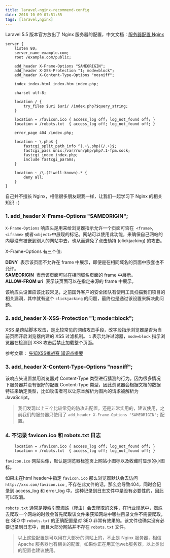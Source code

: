 ```yaml
---
title: laravel-nginx-recommend-config
date: 2018-10-09 07:51:55
tags: [laravel,nginx]
---
```


Laravel 5.5 版本官方放出了 Nginx 服务器的配置，中文文档：[服务器配置 Nginx][1]

```nginx
server {
    listen 80;
    server_name example.com;
    root /example.com/public;

    add_header X-Frame-Options "SAMEORIGIN";   
    add_header X-XSS-Protection "1; mode=block"; 
    add_header X-Content-Type-Options "nosniff"; 

    index index.html index.htm index.php;

    charset utf-8;

    location / {
        try_files $uri $uri/ /index.php?$query_string;
    }

    location = /favicon.ico { access_log off; log_not_found off; }  
    location = /robots.txt  { access_log off; log_not_found off; }  

    error_page 404 /index.php;

    location ~ \.php$ {
        fastcgi_split_path_info ^(.+\.php)(/.+)$;
        fastcgi_pass unix:/var/run/php/php7.1-fpm.sock;
        fastcgi_index index.php;
        include fastcgi_params;
    }

    location ~ /\.(?!well-known).* {
        deny all;
    }
}
```

自己并不擅长 Nginx，相信很多朋友跟我一样，让我们一起学习下 Nginx 的相关知识 : )

### 1.  add_header X-Frame-Options "SAMEORIGIN";

`X-Frame-Options` 响应头是用来给浏览器指示允许一个页面可否在` <frame>`, `<iframe>` 或者` <object> `中展现的标记。网站可以使用此功能，来确保自己网站的内容没有被嵌到别人的网站中去，也从而避免了点击劫持 (clickjacking) 的攻击。

X-Frame-Options 有三个值:

**DENY**
​    表示该页面不允许在 frame 中展示，即便是在相同域名的页面中嵌套也不允许。
​    
**SAMEORIGIN**
​    表示该页面可以在相同域名页面的 frame 中展示。
​    
**ALLOW-FROM uri**
​    表示该页面可以在指定来源的 frame 中展示。

该响应头设置应该比较常见，之前国外客户的安全团队有使用工具扫描我们项目的相关漏洞，其中就有这个 `clickjacking` 的问题，最终也是通过该设置来解决此问题。

### 2. add_header X-XSS-Protection "1; mode=block";

XSS 是跨站脚本攻击，是比较常见的网络攻击手段，改字段指示浏览器是否为当前页面开启浏览器内建的 XSS 过滤机制。 `1` 表示允许过滤器，`mode=block` 指示浏览器在检测到 XSS 攻击后禁止加载整个页面。

参考文章： [先知XSS挑战赛 知识点提要][2]

### 3. add_header X-Content-Type-Options "nosniff";

该响应头设置禁用浏览器对 Content-Type 类型进行猜测的行为。因为很多情况下服务器并没有很好的配置 Content-Type 类型，因此浏览器会根据文档的数据特征来确定类型，比如攻击者可以让原本解析为图片的请求被解析为 JavaScript。

> 我们发现以上三个比较常见的防攻击配置，还是非常实用的，建议使用，之前我们的服务器只使用了 `add_header X-Frame-Options "SAMEORIGIN";` 配置。

### 4. 不记录 favicon.ico 和 robots.txt 日志

```
    location = /favicon.ico { access_log off; log_not_found off; }
    location = /robots.txt  { access_log off; log_not_found off; }
```
`favicon.ico` 网站头像，默认是浏览器标签页上网站小图标以及收藏时显示的小图标。

如果未在html header中指定 `favicon.ico` 那么浏览器默认会去访问 `http://xxx.com/favicon.ico` , 不存在此文件的话，那么会导致404，同时会记录到 access_log 和 error_log 中。这种记录到日志文件中是没有必要性的，因此可以取消。

`robots.txt` 通常是搜索引擎蜘蛛（爬虫）会去爬取的文件，在行业规范中，蜘蛛去爬取一个网站的时候会首先爬取该文件来获知网站中哪些目录文件不需要爬取，在 SEO 中 `robots.txt` 的正确配置是对 SEO 非常有效果的。该文件也确实没有必要记录到日志中，而且大部分网站并不存在 `robots.txt` 文件。


> 以上这些配置是可以用在大部分的网站上的，不止是 Nginx 服务器，相信 Apache 服务器也有相关的配置，如果你正在用其他web服务器，以上类似的配置也建议使用。

[1]: https://d.laravel-china.org/docs/5.5/deployment
[2]: http://blog.csdn.net/yuanfeng20000/article/details/77919587